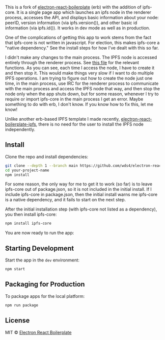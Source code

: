 This is a fork of [electron-react-boilerplate](https://github.com/electron-react-boilerplate/electron-react-boilerplate) (erb) with the addition of ipfs-core. It is a single page app which launches an ipfs node in the renderer process, accesses the API, and displays basic information about your node: peerID, version information (via ipfs.version()), and other basic id information (via ipfs.id()). It works in dev mode as well as in production.

One of the complications of getting this app to work stems from the fact that ipfs-core is not written in javascript. For election, this makes ipfs-core a "native dependency." See the install steps for how I've dealt with this so far.

I didn't make any changes to the main process. The IPFS node is accessed entirely through the renderer process. See [this file](https://github.com/wds4/electron-react-boilerplate-ipfs-core/blob/main/src/renderer/pages/lib/ipfs/ipfsCore.ts) for the relevant functions. As you can see, each time I access the node, I have to create it and then stop it. This would make things very slow if I want to do multiple IPFS operations. I am trying to figure out how to create the node just one time, in the main process, use IRC for the renderer process to communicate with the main process and access the IPFS node that way, and then stop the node only when the app shuts down, but for some reason, whenever I try to require or import ipfs-core in the main process I get an error. Maybe something to do with erb, I don't know. If you know how to fix this, let me know!

Unlike another erb-based IPFS template I made recently, [electron-react-boilerplate-ipfs](https://github.com/wds4/electron-react-boilerplate-ipfs), there is no need for the user to install the IPFS node independently.

## Install

Clone the repo and install dependencies:

```bash
git clone --depth 1 --branch main https://github.com/wds4/electron-react-boilerplate-ipfs-core.git your-project-name
cd your-project-name
npm install
```

For some reason, the only way for me to get it to work (so far) is to leave ipfs-core out of package.json, so it is not included in the initial install. If I include ipfs-core in package.json, then the initial install warns me ipfs-core is a native dependency, and it fails to start on the next step.

After the initial installation step (with ipfs-core not listed as a dependency), you then install ipfs-core:

```bash
npm install ipfs-core
```

You are now ready to run the app:

## Starting Development

Start the app in the `dev` environment:

```bash
npm start
```

## Packaging for Production

To package apps for the local platform:

```bash
npm run package
```

## License

MIT © [Electron React Boilerplate](https://github.com/electron-react-boilerplate)
